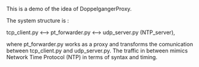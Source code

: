 This is a demo of the idea of DoppelgangerProxy.

The system structure is :

tcp_client.py  <--> pt_forwarder.py <--> udp_server.py (NTP_server), 

where pt_forwarder.py works as a proxy and transforms the comunication between tcp_client.py and udp_server.py. The traffic in between mimics Network Time Protocol (NTP) in terms of syntax and timing.


